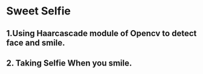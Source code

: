 # Sweet Selfie
## 1.Using Haarcascade module of Opencv to detect face and smile.
## 2. Taking Selfie When you smile.
